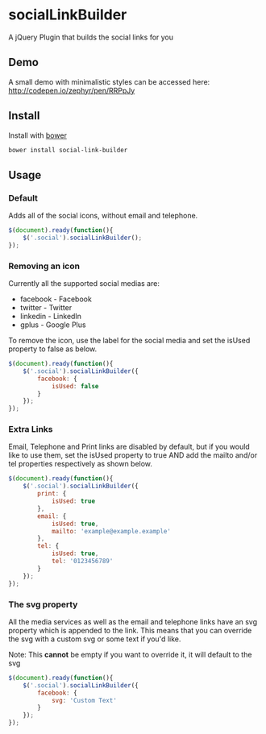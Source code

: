 # socialLinkBuilder
A jQuery Plugin that builds the social links for you

## Demo
A small demo with minimalistic styles can be accessed here: http://codepen.io/zephyr/pen/RRPpJy

## Install
Install with [bower](http://bower.io/#install-bower)
```bash
bower install social-link-builder
```

## Usage

### Default
Adds all of the social icons, without email and telephone.
```javascript
$(document).ready(function(){
    $('.social').socialLinkBuilder();
});
```

### Removing an icon
Currently all the supported social medias are:
* facebook - Facebook
* twitter  - Twitter
* linkedin - LinkedIn
* gplus    - Google Plus

To remove the icon, use the label for the social media and set the isUsed
property to false as below.
```javascript
$(document).ready(function(){
    $('.social').socialLinkBuilder({
        facebook: {
            isUsed: false
        }
    });
});
```

### Extra Links
Email, Telephone and Print links are disabled by default, but if you would like to use them,
set the isUsed property to true AND add the mailto and/or tel properties respectively
as shown below.
```javascript
$(document).ready(function(){
    $('.social').socialLinkBuilder({
        print: {
            isUsed: true
        },
        email: {
            isUsed: true,
            mailto: 'example@example.example'
        },
        tel: {
            isUsed: true,
            tel: '0123456789'
        }
    });
});
```

### The svg property
All the media services as well as the email and telephone links have an svg property
which is appended to the link. This means that you can override the svg with a custom
svg or some text if you'd like.

Note: This **cannot** be empty if you want to override it, it will default to the svg
```javascript
$(document).ready(function(){
    $('.social').socialLinkBuilder({
        facebook: {
            svg: 'Custom Text'
        }
    });
});
```
